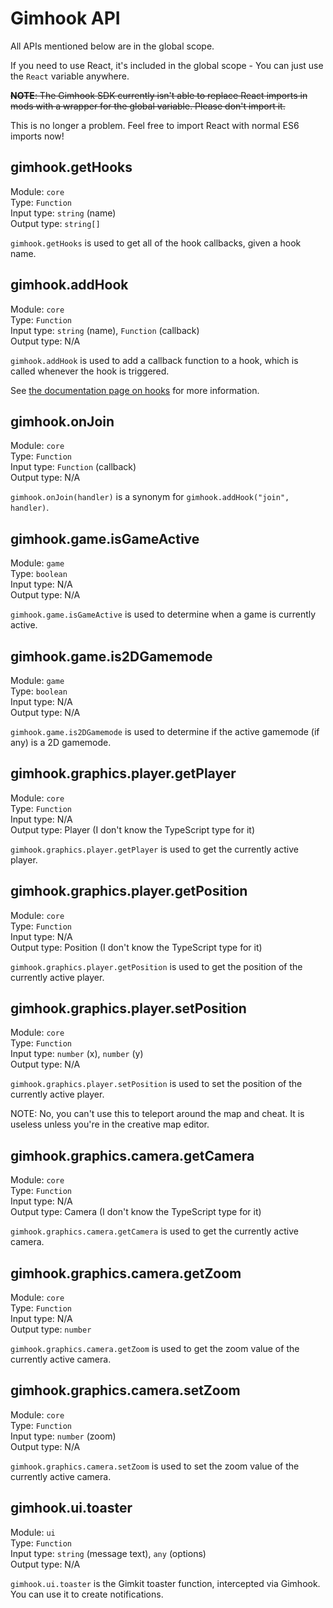 # Gimhook API

All APIs mentioned below are in the global scope.

If you need to use React, it's included in the global scope - You can just use the `React` variable anywhere.

~~**NOTE**: The Gimhook SDK currently isn't able to replace React imports in mods with a wrapper for the global variable. Please don't import it.~~

This is no longer a problem. Feel free to import React with normal ES6 imports now!

## gimhook.getHooks

Module: `core`  
Type: `Function`  
Input type: `string` (name)  
Output type: `string[]`  

`gimhook.getHooks` is used to get all of the hook callbacks, given a hook name.

## gimhook.addHook

Module: `core`  
Type: `Function`  
Input type: `string` (name), `Function` (callback)   
Output type: N/A  

`gimhook.addHook` is used to add a callback function to a hook, which is called whenever the hook is triggered.

See [the documentation page on hooks](hooks.md) for more information.

## gimhook.onJoin

Module: `core`  
Type: `Function`  
Input type: `Function` (callback)   
Output type: N/A  

`gimhook.onJoin(handler)` is a synonym for `gimhook.addHook("join", handler)`.

## gimhook.game.isGameActive

Module: `game`  
Type: `boolean`  
Input type: N/A  
Output type: N/A  

`gimhook.game.isGameActive` is used to determine when a game is currently active.

## gimhook.game.is2DGamemode

Module: `game`  
Type: `boolean`  
Input type: N/A  
Output type: N/A  

`gimhook.game.is2DGamemode` is used to determine if the active gamemode (if any) is a 2D gamemode.

## gimhook.graphics.player.getPlayer

Module: `core`  
Type: `Function`  
Input type: N/A  
Output type: Player (I don't know the TypeScript type for it)  

`gimhook.graphics.player.getPlayer` is used to get the currently active player.

## gimhook.graphics.player.getPosition

Module: `core`  
Type: `Function`  
Input type: N/A  
Output type: Position (I don't know the TypeScript type for it)  

`gimhook.graphics.player.getPosition` is used to get the position of the currently active player.

## gimhook.graphics.player.setPosition

Module: `core`  
Type: `Function`  
Input type: `number` (x), `number` (y)  
Output type: N/A  

`gimhook.graphics.player.setPosition` is used to set the position of the currently active player.  

NOTE: No, you can't use this to teleport around the map and cheat. It is useless unless you're in the creative map editor.

## gimhook.graphics.camera.getCamera

Module: `core`  
Type: `Function`  
Input type: N/A  
Output type: Camera (I don't know the TypeScript type for it)  

`gimhook.graphics.camera.getCamera` is used to get the currently active camera.

## gimhook.graphics.camera.getZoom

Module: `core`  
Type: `Function`  
Input type: N/A  
Output type: `number`  

`gimhook.graphics.camera.getZoom` is used to get the zoom value of the currently active camera.

## gimhook.graphics.camera.setZoom

Module: `core`  
Type: `Function`  
Input type: `number` (zoom)  
Output type: N/A  

`gimhook.graphics.camera.setZoom` is used to set the zoom value of the currently active camera.

## gimhook.ui.toaster

Module: `ui`  
Type: `Function`  
Input type: `string` (message text), `any` (options)  
Output type: N/A  

`gimhook.ui.toaster` is the Gimkit toaster function, intercepted via Gimhook. You can use it to create notifications.